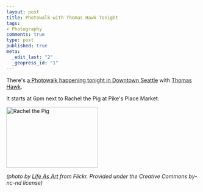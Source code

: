 ```yaml
--- 
layout: post
title: Photowalk with Thomas Hawk Tonight
tags: 
- Photography
comments: true
type: post
published: true
meta: 
  _edit_last: "2"
  _geopress_id: "1"
---
```

There's <a href="http://upcoming.yahoo.com/event/764720/">a Photowalk happening tonight in Downtown Seattle</a> with <a href="http://thomashawk.com/">Thomas Hawk</a>.

It starts at 6pm next to Rachel the Pig at Pike's Place Market.

<a href="http://flickr.com/photos/lifeasart/626357561/"><img src="http://farm2.static.flickr.com/1404/626357561_6cf857cf81_m.jpg" alt="Rachel the Pig" width="240" height="160" /></a>

<em>(photo by </em><a href="http://flickr.com/photos/lifeasart/"><em>Life As Art</em></a><em> from Flickr. Provided under the Creative Commons by-nc-nd license)</em>

